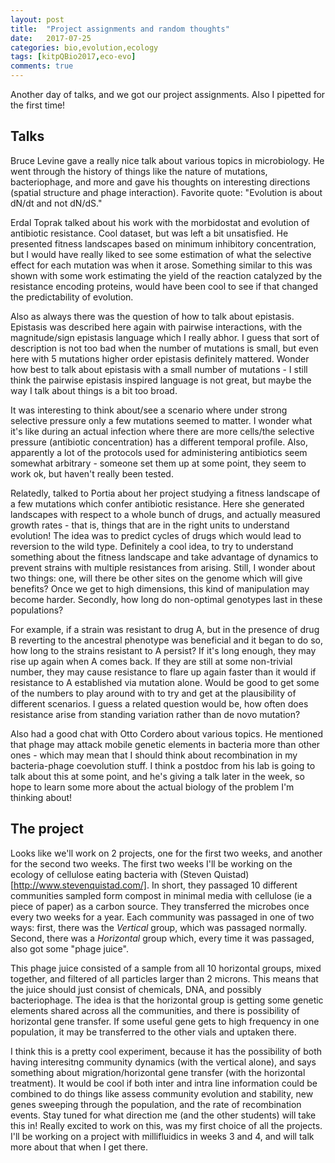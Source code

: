 ```yaml
---
layout: post
title:  "Project assignments and random thoughts"
date:   2017-07-25
categories: bio,evolution,ecology
tags: [kitpQBio2017,eco-evo]
comments: true
---
```


Another day of talks, and we got our project assignments. Also I pipetted for the first time!

## Talks

Bruce Levine gave a really nice talk about various topics in microbiology. He went through the history of things like
the nature of mutations, bacteriophage, and more and gave his thoughts on interesting directions (spatial structure
and phage interaction). Favorite quote: "Evolution is about dN/dt and not dN/dS."

Erdal Toprak talked about his work with the morbidostat and evolution of antibiotic resistance. Cool dataset, but was
left a bit unsatisfied. He presented fitness landscapes based on minimum inhibitory concentration, but I would have
really liked to see some estimation of what the selective effect for each mutation was when it arose. Something similar
to this was shown with some work estimating the yield of the reaction catalyzed by the resistance encoding proteins, would
have been cool to see if that changed the predictability of evolution.

Also as always there was the question of how to talk about epistasis. Epistasis was described here again with pairwise
interactions, with the magnitude/sign epistasis language which I really abhor. I guess that sort of description is not
too bad when the number of mutations is small, but even here with 5 mutations higher order epistasis definitely mattered.
Wonder how best to talk about epistasis with a small number of mutations - I still think the pairwise epistasis inspired
language is not great, but maybe the way I talk about things is a bit too broad.

It was interesting to think about/see
a scenario where under strong selective pressure only a few mutations seemed to matter. I wonder what it's like during an
actual infection where there are more cells/the selective pressure (antibiotic concentration) has a different temporal
profile. Also, apparently a lot of the protocols used for administering antibiotics seem somewhat arbitrary - someone
set them up at some point, they seem to work ok, but haven't really been tested.

Relatedly, talked to Portia about her project studying a fitness landscape of a few mutations which confer antibiotic
resistance. Here she generated landscapes with respect to a whole bunch of drugs, and actually measured growth rates - 
that is, things that are in the right units to understand evolution! The idea was to predict cycles of drugs
which would lead to reversion to the wild type. Definitely a cool idea, to try to understand something about
the fitness landscape and take advantage of dynamics to prevent strains with multiple resistances from arising.
Still, I wonder about two things: one, will there be other sites on the genome which will give benefits? Once we get to
high dimensions, this kind of manipulation may become harder. Secondly, how long do non-optimal genotypes
last in these populations?

For example, if a strain was resistant to drug A, but in the presence of drug B reverting
to the ancestral phenotype was beneficial and it began to do so, how long to the strains resistant to A persist? If it's
long enough, they may rise up again when A comes back. If they are still at some non-trivial number, they may cause
resistance to flare up again faster than it would if resistance to A established via mutation alone. Would be good
to get some of the numbers to play around with to try and get at the plausibility of different scenarios. 
I guess a related question would be, how often does resistance arise from standing variation rather than de novo mutation?

Also had a good chat with Otto Cordero about various topics. He mentioned that phage may attack mobile genetic elements
in bacteria more than other ones - which may mean that I should think about recombination in my bacteria-phage
coevolution stuff. I think a postdoc from his lab is going to talk about this at some point, and he's giving a talk
later in the week, so hope to learn some more about the actual biology of the problem I'm thinking about!

## The project

Looks like we'll work on 2 projects, one for the first two weeks, and another for the second two weeks. The first two
weeks I'll be working on the ecology of cellulose eating bacteria with (Steven Quistad)[http://www.stevenquistad.com/].
In short, they passaged 10 different communities sampled form compost in minimal media with cellulose (ie a piece of
paper) as a carbon source. They transferred the microbes once every two weeks for a year. Each community was
passaged in one of two ways: first, there was the *Vertical* group, which was passaged normally. Second, there
was a *Horizontal* group which, every time it was passaged, also got some "phage juice".

This phage juice consisted of a sample from all 10 horizontal groups, mixed together, and filtered of all particles larger
than 2 microns. This means that the juice should just consist of chemicals, DNA, and possibly bacteriophage. The idea
is that the horizontal group is getting some genetic elements shared across all the communities, and there is possibility
of horizontal gene transfer. If some useful gene gets to high frequency in one population, it may be transferred to the
other vials and uptaken there.

I think this is a pretty cool experiment, because it has the possibility of both having interesitng community dynamics
(with the vertical alone), and says something about migration/horizontal gene transfer (with the horizontal treatment).
It would be cool if both inter and intra line information could be combined to do things like assess community
evolution and stability, new genes sweeping through the population, and the rate of recombination events. Stay tuned
for what direction me (and the other students) will take this in! Really excited to work on this, was my first choice
of all the projects. I'll be working on a project with millifluidics in weeks 3 and 4, and will talk more about that
when I get there.
